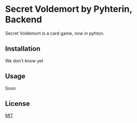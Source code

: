 # Secret Voldemort by Pyhterin, Backend

Secret Voldemort is a card game, now in pyhton.

## Installation

We don't know yet

## Usage

Soon


## License
[MIT](https://choosealicense.com/licenses/mit/)
